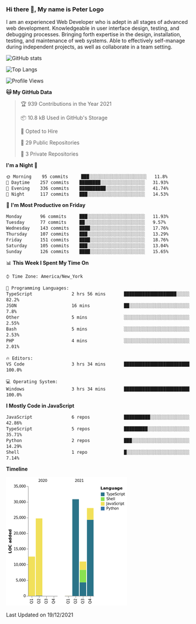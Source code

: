 ### Hi there 👋, My name is Peter Logo

I am an experienced Web Developer who is adept in all stages of advanced web development. Knowledgeable in user interface design, 
testing, and debugging processes. Bringing forth expertise in the design, installation, testing, and maintenance of web systems. 
Able to effectively self-manage during independent projects, as well as collaborate in a team setting.

![GitHub stats](https://github-readme-stats.vercel.app/api?username=peterlogo&show_icons=true&count_private=true&theme=dark)

![Top Langs](https://github-readme-stats.vercel.app/api/top-langs/?username=peterlogo&theme=dark&layout=compact&langs_count=8)

<!--START_SECTION:waka-->
![Profile Views](http://img.shields.io/badge/Profile%20Views-0-blue)

**🐱 My GitHub Data** 

> 🏆 939 Contributions in the Year 2021
 > 
> 📦 10.8 kB Used in GitHub's Storage 
 > 
> 💼 Opted to Hire
 > 
> 📜 29 Public Repositories 
 > 
> 🔑 3 Private Repositories  
 > 
**I'm a Night 🦉** 

```text
🌞 Morning    95 commits     ███░░░░░░░░░░░░░░░░░░░░░░   11.8% 
🌆 Daytime    257 commits    ████████░░░░░░░░░░░░░░░░░   31.93% 
🌃 Evening    336 commits    ██████████░░░░░░░░░░░░░░░   41.74% 
🌙 Night      117 commits    ███░░░░░░░░░░░░░░░░░░░░░░   14.53%

```
📅 **I'm Most Productive on Friday** 

```text
Monday       96 commits     ███░░░░░░░░░░░░░░░░░░░░░░   11.93% 
Tuesday      77 commits     ██░░░░░░░░░░░░░░░░░░░░░░░   9.57% 
Wednesday    143 commits    ████░░░░░░░░░░░░░░░░░░░░░   17.76% 
Thursday     107 commits    ███░░░░░░░░░░░░░░░░░░░░░░   13.29% 
Friday       151 commits    ████░░░░░░░░░░░░░░░░░░░░░   18.76% 
Saturday     105 commits    ███░░░░░░░░░░░░░░░░░░░░░░   13.04% 
Sunday       126 commits    ████░░░░░░░░░░░░░░░░░░░░░   15.65%

```


📊 **This Week I Spent My Time On** 

```text
⌚︎ Time Zone: America/New_York

💬 Programming Languages: 
TypeScript               2 hrs 56 mins       ████████████████████░░░░░   82.2% 
JSON                     16 mins             ██░░░░░░░░░░░░░░░░░░░░░░░   7.8% 
Other                    5 mins              ░░░░░░░░░░░░░░░░░░░░░░░░░   2.55% 
Bash                     5 mins              ░░░░░░░░░░░░░░░░░░░░░░░░░   2.53% 
PHP                      4 mins              ░░░░░░░░░░░░░░░░░░░░░░░░░   2.01%

🔥 Editors: 
VS Code                  3 hrs 34 mins       █████████████████████████   100.0%

💻 Operating System: 
Windows                  3 hrs 34 mins       █████████████████████████   100.0%

```

**I Mostly Code in JavaScript** 

```text
JavaScript               6 repos             ██████████░░░░░░░░░░░░░░░   42.86% 
TypeScript               5 repos             █████████░░░░░░░░░░░░░░░░   35.71% 
Python                   2 repos             ███░░░░░░░░░░░░░░░░░░░░░░   14.29% 
Shell                    1 repo              █░░░░░░░░░░░░░░░░░░░░░░░░   7.14%

```


**Timeline**

![Chart not found](https://raw.githubusercontent.com/peterlogo/peterlogo/main/charts/bar_graph.png) 


 Last Updated on 19/12/2021
<!--END_SECTION:waka-->


